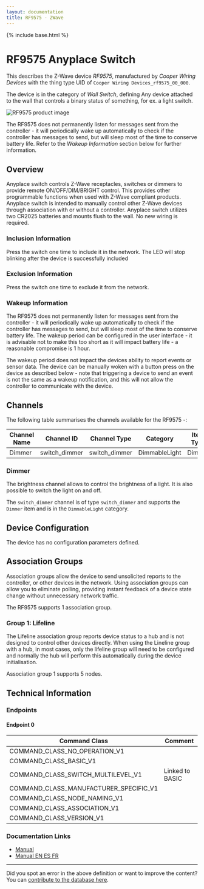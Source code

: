 ```yaml
---
layout: documentation
title: RF9575 - ZWave
---
```


{% include base.html %}

# RF9575 Anyplace Switch
This describes the Z-Wave device *RF9575*, manufactured by *Cooper Wiring Devices* with the thing type UID of ```Cooper Wiring Devices_rf9575_00_000```.

The device is in the category of *Wall Switch*, defining Any device attached to the wall that controls a binary status of something, for ex. a light switch.

![RF9575 product image](https://opensmarthouse.org/assets/zwave/attachments/1144/anyplace-switch.JPG)


The RF9575 does not permanently listen for messages sent from the controller - it will periodically wake up automatically to check if the controller has messages to send, but will sleep most of the time to conserve battery life. Refer to the *Wakeup Information* section below for further information.

## Overview

Anyplace switch controls Z-Wave receptacles, switches or dimmers to provide remote ON/OFF/DIM/BRIGHT control. This provides other programmable functions when used with Z-Wave compliant products. Anyplace switch is intended to manually control other Z-Wave devices through association with or without a controller. Anyplace switch utilizes two CR2025 batteries and mounts flush to the wall. No new wiring is required.

### Inclusion Information

Press the switch one time to include it in the network. The LED will stop blinking after the device is successfully included

### Exclusion Information

Press the switch one time to exclude it from the network.

### Wakeup Information

The RF9575 does not permanently listen for messages sent from the controller - it will periodically wake up automatically to check if the controller has messages to send, but will sleep most of the time to conserve battery life. The wakeup period can be configured in the user interface - it is advisable not to make this too short as it will impact battery life - a reasonable compromise is 1 hour.

The wakeup period does not impact the devices ability to report events or sensor data. The device can be manually woken with a button press on the device as described below - note that triggering a device to send an event is not the same as a wakeup notification, and this will not allow the controller to communicate with the device.

## Channels

The following table summarises the channels available for the RF9575 -:

| Channel Name | Channel ID | Channel Type | Category | Item Type |
|--------------|------------|--------------|----------|-----------|
| Dimmer | switch_dimmer | switch_dimmer | DimmableLight | Dimmer | 

### Dimmer
The brightness channel allows to control the brightness of a light.
            It is also possible to switch the light on and off.

The ```switch_dimmer``` channel is of type ```switch_dimmer``` and supports the ```Dimmer``` item and is in the ```DimmableLight``` category.



## Device Configuration

The device has no configuration parameters defined.

## Association Groups

Association groups allow the device to send unsolicited reports to the controller, or other devices in the network. Using association groups can allow you to eliminate polling, providing instant feedback of a device state change without unnecessary network traffic.

The RF9575 supports 1 association group.

### Group 1: Lifeline

The Lifeline association group reports device status to a hub and is not designed to control other devices directly. When using the Lineline group with a hub, in most cases, only the lifeline group will need to be configured and normally the hub will perform this automatically during the device initialisation.

Association group 1 supports 5 nodes.

## Technical Information

### Endpoints

#### Endpoint 0

| Command Class | Comment |
|---------------|---------|
| COMMAND_CLASS_NO_OPERATION_V1| |
| COMMAND_CLASS_BASIC_V1| |
| COMMAND_CLASS_SWITCH_MULTILEVEL_V1| Linked to BASIC|
| COMMAND_CLASS_MANUFACTURER_SPECIFIC_V1| |
| COMMAND_CLASS_NODE_NAMING_V1| |
| COMMAND_CLASS_ASSOCIATION_V1| |
| COMMAND_CLASS_VERSION_V1| |

### Documentation Links

* [Manual](https://www.opensmarthouse.org/zwavedatabase/1144/anyplace-switch-spec-sheet.pdf)
* [Manual EN ES FR](https://www.opensmarthouse.org/zwavedatabase/1144/cooper-rf9575-EN-ES-FR.pdf)

---

Did you spot an error in the above definition or want to improve the content?
You can [contribute to the database here](https://www.opensmarthouse.org/zwavedatabase/1144).
